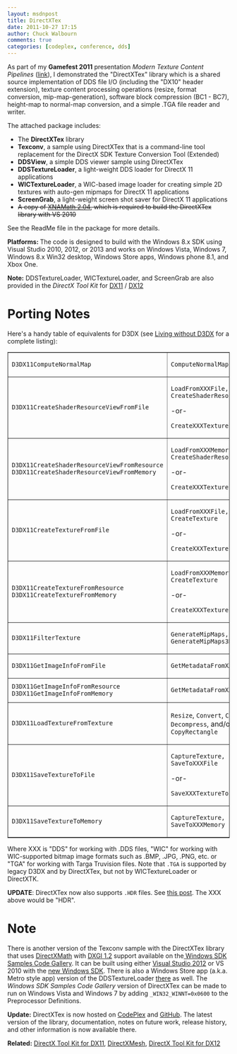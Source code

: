```yaml
---
layout: msdnpost
title: DirectXTex
date: 2011-10-27 17:15
author: Chuck Walbourn
comments: true
categories: [codeplex, conference, dds]
---
```

As part of my <strong>Gamefest 2011</strong> presentation <em>Modern Texture Content Pipelines </em> (<a href="https://walbourn.github.io/download/Graphics-Modern-Texture-Content-Pipelines.zip">link</a>), I demonstrated the "DirectXTex" library which is a shared source implementation of DDS file I/O (including the "DX10" header extension), texture content processing operations (resize, format conversion, mip-map-generation), software block compression (BC1 - BC7), height-map to normal-map conversion, and a simple .TGA file reader and writer.
<!--more-->

The attached package includes:

<ul>
<li>The <strong>DirectXTex</strong> library</li>
<li><strong>Texconv</strong>, a sample using DirectXTex that is a command-line tool replacement for the DirectX SDK Texture Conversion Tool (Extended)</li>
<li><strong>DDSView</strong>, a simple DDS viewer sample using DirectXTex</li>
<li><strong>DDSTextureLoader</strong>, a light-weight DDS loader for DirectX 11 applications</li>
<li><strong>WICTextureLoader</strong>, a WIC-based image loader for creating simple 2D textures with auto-gen mipmaps for DirectX 11 applications</li>
<li><strong>ScreenGrab</strong>, a light-weight screen shot saver for DirectX 11 applications</li>
<li><strike>A copy of <a href="https://walbourn.github.io/xna-math-version-2-04/">XNAMath 2.04</a>, which is required to build the DirectXTex library with VS 2010</strike></li>
</ul>

See the ReadMe file in the package for more details.

<strong>Platforms: </strong>The code is designed to build with the Windows 8.x SDK using Visual Studio 2010, 2012, or 2013 and works on Windows Vista, Windows 7, Windows 8.x Win32 desktop, Windows Store apps, Windows phone 8.1, and Xbox One.

<strong>Note:</strong> DDSTextureLoader, WICTextureLoader, and ScreenGrab are also provided in the _DirectX Tool Kit_ for [DX11](https://walbourn.github.io/directxtk/) / [DX12](https://walbourn.github.io/directx-tool-kit-for-directx-12/)

# Porting Notes

<p>Here's a handy table of equivalents for D3DX (see <a href="https://walbourn.github.io/living-without-d3dx/">Living without D3DX</a> for a complete listing):</p>
<table border="1">
<tbody>
<tr>
<td><code>D3DX11ComputeNormalMap</code></td>
<td>
<p><code>ComputeNormalMap</code></p>
</td>
</tr>
<tr>
<td><code>D3DX11CreateShaderResourceViewFromFile</code></td>
<td>
<p><code>LoadFromXXXFile, CreateShaderResourceView</code></p>
<p>-or-</p>
<p><code>CreateXXXTextureFromFile</code></p>
</td>
</tr>
<tr>
<td><code>D3DX11CreateShaderResourceViewFromResource<br />D3DX11CreateShaderResourceViewFromMemory</code></td>
<td>
<p><code>LoadFromXXXMemory, CreateShaderResourceView</code></p>
<p>-or-</p>
<p><code>CreateXXXTextureFromMemory</code></p>
</td>
</tr>
<tr>
<td><code>D3DX11CreateTextureFromFile</code></td>
<td>
<p><code>LoadFromXXXFile, CreateTexture</code></p>
<p>-or-</p>
<p><code>CreateXXXTextureFromFile</code></p>
</td>
</tr>
<tr>
<td><code>D3DX11CreateTextureFromResource<br />D3DX11CreateTextureFromMemory </code></td>
<td>
<p><code>LoadFromXXXMemory, CreateTexture</code></p>
<p>-or-</p>
<p><code>CreateXXXTextureFromMemory</code></p>
</td>
</tr>
<tr>
<td><code>D3DX11FilterTexture</code></td>
<td>
<p><code>GenerateMipMaps, GenerateMipMaps3D</code></p>
</td>
</tr>
<tr>
<td><code>D3DX11GetImageInfoFromFile</code></td>
<td>
<p><code>GetMetadataFromXXXFile</code></p>
</td>
</tr>
<tr>
<td><code>D3DX11GetImageInfoFromResource<br />D3DX11GetImageInfoFromMemory</code></td>
<td>
<p><code>GetMetadataFromXXXMemory</code></p>
</td>
</tr>
<tr>
<td><code>D3DX11LoadTextureFromTexture</code></td>
<td>
<p><code>Resize</code>, <code>Convert</code>, <code>Compress</code>, <code>Decompress</code>, and/or <code>CopyRectangle</code></p>
</td>
</tr>
<tr>
<td><code>D3DX11SaveTextureToFile</code></td>
<td>
<p><code>CaptureTexture, SaveToXXXFile</code></p>
<p>-or-</p>
<p><code>SaveXXXTextureToFile</code></p>
</td>
</tr>
<tr>
<td><code>D3DX11SaveTextureToMemory</code></td>
<td>
<p><code>CaptureTexture, SaveToXXXMemory </code></p>
</td>
</tr>
</tbody>
</table>

Where XXX is "DDS" for working with .DDS files, "WIC" for working with WIC-supported bitmap image formats such as .BMP, .JPG, .PNG, etc. or "TGA" for working with Targa Truvision files. Note that ``.TGA`` is supported by legacy D3DX and by DirectXTex, but not by WICTextureLoader or DirectXTK.

**UPDATE**: DirectXTex now also supports ``.HDR`` files. See [this post](https://walbourn.github.io/hdr-lighting-and-displays/). The XXX above would be "HDR".

# Note

There is another version of the Texconv sample with the DirectXTex library that uses <a href="https://walbourn.github.io/introducing-directxmath/">DirectXMath</a> with <a href="https://docs.microsoft.com/en-us/windows/desktop/direct3ddxgi/dxgi-1-2-improvements">DXGI 1.2</a> support available on the<a href="http://code.msdn.microsoft.com/windowsdesktop/DirectX-11-Texture-fecd4824"> Windows SDK Samples Code Gallery</a>. It can be built using either <a href="https://walbourn.github.io/visual-studio-2012-release-candidate/">Visual Studio 2012</a> or VS 2010 with the <a href="https://developer.microsoft.com/en-us/windows/downloads/sdk-archive">new Windows SDK</a>. There is also a Windows Store app (a.k.a. Metro style app) version of the DDSTextureLoader <a href="http://code.msdn.microsoft.com/windowsapps/Direct3D-Resource-Loading-25406148">there</a> as well. The <em>Windows SDK Samples Code Gallery</em> version of DirectXTex can be made to run on Windows Vista and Windows 7 by adding ``_WIN32_WINNT=0x0600`` to the Preprocessor Definitions.

<strong>Update:</strong> DirectXTex is now hosted on <a href="http://directxtex.codeplex.com/">CodePlex</a> and <a href="https://github.com/Microsoft/DirectXTex">GitHub</a>. The latest version of the library, documentation, notes on future work, release history, and other information is now available there.

<strong>Related:</strong> <a href="https://walbourn.github.io/directxtk/">DirectX Tool Kit for DX11</a>, <a href="https://walbourn.github.io/directxmesh/">DirectXMesh</a>, <a href="https://walbourn.github.io/directx-tool-kit-for-directx-12/">DirectX Tool Kit for DX12</a>
